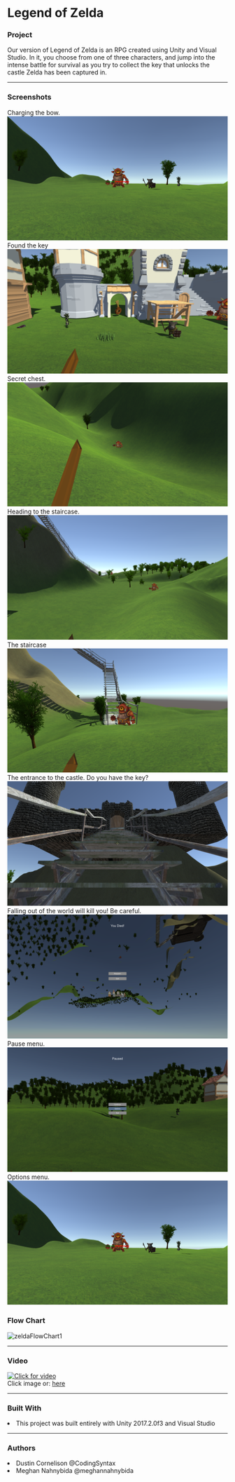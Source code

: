 # Legend of Zelda

 <h3> Project </h3>
 Our version of Legend of Zelda is an RPG created using Unity and Visual Studio. In it, you choose from one of three characters, and jump into the intense battle for survival as you try to collect the key that unlocks the castle Zelda has been captured in.
 <hr size = "1">
 <h3> Screenshots </h3>
 Charging the bow.
 <img src="./Images/Screenshot (166).png">
 Found the key
 <img src="./Images/Screenshot (168).png">
 Secret chest.
 <img src="./Images/Screenshot (169).png">
 Heading to the staircase.
 <img src="./Images/Screenshot (170).png">
 The staircase
 <img src="./Images/Screenshot (171).png">
 The entrance to the castle. Do you have the key?
 <img src="./Images/Screenshot (172).png">
 Falling out of the world will kill you! Be careful.
 <img src="./Images/Screenshot (173).png">
 Pause menu.
 <img src="./Images/Screenshot (174).png">
 Options menu.
 <img src="./Images/Screenshot (166).png">
 
 
 
 
 <h3> Flow Chart </h3>
 
![zeldaFlowChart1](https://user-images.githubusercontent.com/49411343/72493316-2a4e4600-37e6-11ea-8e8e-4b3c790fcbdf.PNG)

 <hr size = "1">
 
 <h3> Video </h3>
 
 [![Click for video](https://i.ytimg.com/vi/qbq_5r8zG2o/hqdefault.jpg)](https://youtu.be/qbq_5r8zG2o "Zelda")
<br/>Click image or: <a href="https://youtu.be/qbq_5r8zG2o">here</a>
 
  <hr size = "1">
  
  <h3> Built With </h3>
  <li>This project was built entirely with Unity 2017.2.0f3 and Visual Studio  </li>
  
   
  <hr size = "1">
  
  <h3> Authors </h3>
       <li>Dustin Cornelison @CodingSyntax </li>
       <li>Meghan Nahnybida @meghannahnybida </li>
